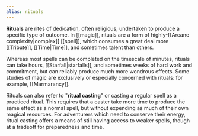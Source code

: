 ```yaml
---
alias: rituals
---
```


**Rituals** are rites of dedication, often religious, undertaken to produce a specific type of outcome. In [[magic]], rituals are a form of highly-[[Arcane complexity|complex]] [[spell]], which consumes a great deal more [[Tribute]], [[Time|Time]], and sometimes talent than others. 

Whereas most spells can be completed on the timescale of minutes, rituals can take hours, [[Starfall|starfalls]], and sometimes weeks of hard work and commitment, but can reliably produce much more wondrous effects. Some studies of magic are exclusively or especially concerned with rituals: for example, [[Marmarancy]].

Rituals can also refer to "**ritual casting**" or casting a regular spell as a practiced ritual. This requires that a caster take more time to produce the same effect as a normal spell, but without expending as much of their own magical resources. For adventurers which need to conserve their energy, ritual casting offers a means of still having access to weaker spells, though at a tradeoff for preparedness and time.